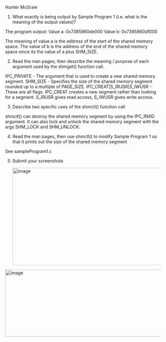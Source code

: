 Hunter McGraw

1. What exactly is being output by Sample Program 1 (i.e. what is the meaning of the output values)?

The program output: Value a: 0x7385860de000  Value b: 0x7385860df000

The meaning of value a is the address of the start of the shared memory space. The value of b is the address of the end of the shared memory space since its the value of a plus SHM_SIZE.

2. Read the man pages; then describe the meaning / purpose of each argument used by the shmget() function call.

IPC_PRIVATE - The argument that is used to create a new shared memory segment.
SHM_SIZE - Specifies the size of the shared memory segment rounded up to a multiple of PAGE_SIZE.
IPC_CREAT|S_IRUSR|S_IWUSR - These are all flags. IPC_CREAT creates a new segment rather than looking for a segment. S_IRUSR gives read access, S_IWUSR gives write access.

3. Describe two specific uses of the shmctl() function call

shmctl() can destroy the shared memory segment by using the IPC_RMID argument. It can also lock and unlock the shared memory segment with the args SHM_LOCK and SHM_UNLOCK.

4. Read the man pages, then use shmctl() to modify Sample Program 1 so that it prints out the size of the shared memory segment

See sampleProgram1.c

5. Submit your screenshots

   <img width="795" height="315" alt="image" src="https://github.com/user-attachments/assets/ae8eaf8f-77e5-4ce2-b70b-8fbbe9d1d828" />

<img width="809" height="217" alt="image" src="https://github.com/user-attachments/assets/54016568-9796-4114-80b7-1897d0399d09" />
